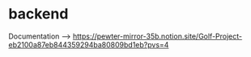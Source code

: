 # backend
Documentation --> https://pewter-mirror-35b.notion.site/Golf-Project-eb2100a87eb844359294ba80809bd1eb?pvs=4
